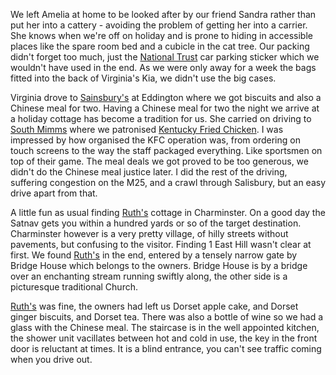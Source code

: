 We left Amelia at home to be looked after by our friend Sandra rather than put her into a cattery - avoiding the problem of getting her into a carrier. She knows when we're off on holiday and is prone to hiding in accessible places like the spare room bed and a cubicle in the cat tree. Our packing didn't forget too much, just the [National Trust](https://www.nationaltrust.org.uk/) car parking sticker which we wouldn't have used in the end. As we were only away for a week the bags fitted into the back of Virginia's Kia, we didn't use the big cases.

Virginia drove to [Sainsbury's](https://stores.sainsburys.co.uk/2709/cambridge-eddington-avenue) at Eddington where we got biscuits and also a Chinese meal for two. Having a Chinese meal for two the night we arrive at a holiday cottage has become a tradition for us. She carried on driving to [South Mimms](https://www.welcomebreak.co.uk/locations/south-mimms-m25/) where we patronised [Kentucky Fried Chicken](https://www.welcomebreak.co.uk/brands/kfc/). I was impressed by how organised the KFC operation was, from ordering on touch screens to the way the staff packaged everything. Like sportsmen on top of their game. The meal deals we got proved to be too generous, we didn't do the Chinese meal justice later. I did the rest of the driving, suffering congestion on the M25, and a crawl through Salisbury, but an easy drive apart from that.

A little fun as usual finding [Ruth's](https://www.dorsetcottages.com/dorchester/wy408-ruths)
cottage in Charminster. On a good day the Satnav gets you within a hundred yards or so of the target destination. Charminster however is a very pretty village, of hilly streets without pavements, but confusing to the visitor. Finding 1 East Hill wasn't clear at first. We found [Ruth's](https://www.dorsetcottages.com/dorchester/wy408-ruths) in the end, entered by a tensely narrow gate by Bridge House which belongs to the owners. Bridge House is by a bridge over an enchanting stream running swiftly along, the other side is a picturesque traditional Church.

[Ruth's](https://www.dorsetcottages.com/dorchester/wy408-ruths) was fine, the owners had left us Dorset apple cake, and Dorset ginger biscuits, and Dorset tea. There was also a bottle of wine so we had a glass with the Chinese meal. The staircase is in the well appointed kitchen, the shower unit vacillates between hot and cold in use, the key in the front door is reluctant at times. It is a blind entrance, you can't see traffic coming when you drive out.

